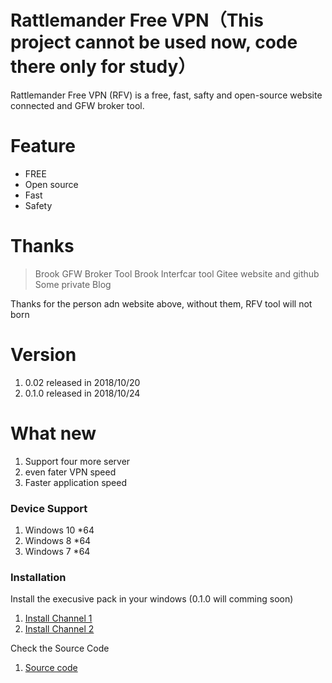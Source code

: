 # Rattlemander Free VPN（This project cannot be used now, code there only for study）

Rattlemander Free VPN (RFV) is a free, fast, safty and open-source website connected and GFW broker tool.
# Feature
  - FREE
  - Open source
  - Fast
  - Safety


# Thanks
> Brook GFW Broker Tool
> Brook Interfcar tool
> Gitee website and github
> Some private Blog

Thanks for the person adn website above, without them, RFV tool will not born

# Version
1. 0.02  released in 2018/10/20
1. 0.1.0 released in 2018/10/24

# What new
1. Support four more server
2. even fater VPN speed
3. Faster application speed

### Device Support
1. Windows 10 *64
2. Windows 8  *64
3. Windows 7  *64

### Installation
Install the execusive pack in your windows (0.1.0 will comming soon)
1. [Install Channel 1](http://223.94.4.133:91/file/download?code=3714EFEE6A0DBAFC)
2. [Install Channel 2](https://gitee.com/wyatthuang/Free-VPN/releases)

Check the Source Code
1. [Source code](https://gitee.com/wyatthuang/Free-VPN)
